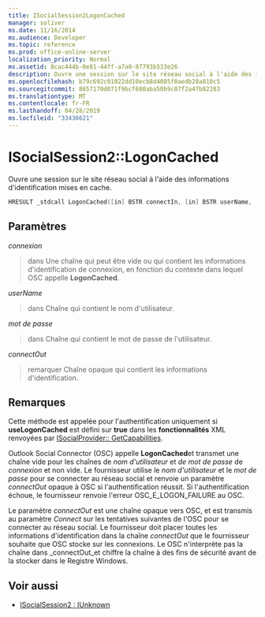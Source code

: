```yaml
---
title: ISocialSession2LogonCached
manager: soliver
ms.date: 11/16/2014
ms.audience: Developer
ms.topic: reference
ms.prod: office-online-server
localization_priority: Normal
ms.assetid: 8cac444b-0e81-44ff-a7a0-87793b533e26
description: Ouvre une session sur le site réseau social à l'aide des informations d'identification mises en cache.
ms.openlocfilehash: b79c692c01022dd10ecb8d4085f0aedb28a810c5
ms.sourcegitcommit: 8657170d071f9bcf680aba50b9c07f2a4fb82283
ms.translationtype: MT
ms.contentlocale: fr-FR
ms.lasthandoff: 04/28/2019
ms.locfileid: "33436621"
---
```

# <a name="isocialsession2logoncached"></a>ISocialSession2::LogonCached

Ouvre une session sur le site réseau social à l'aide des informations d'identification mises en cache.
  
```cpp
HRESULT _stdcall LogonCached([in] BSTR connectIn, [in] BSTR userName, [in] BSTR password,  [out] BSTR connectOut);
```

## <a name="parameters"></a>Paramètres

_connexion_
  
> dans Une chaîne qui peut être vide ou qui contient les informations d'identification de connexion, en fonction du contexte dans lequel OSC appelle **LogonCached**.
    
_userName_
  
> dans Chaîne qui contient le nom d'utilisateur.
    
_mot de passe_
  
> dans Chaîne qui contient le mot de passe de l'utilisateur.
    
_connectOut_
  
> remarquer Chaîne opaque qui contient les informations d'identification.
    
## <a name="remarks"></a>Remarques

Cette méthode est appelée pour l'authentification uniquement si **useLogonCached** est défini sur **true** dans les **fonctionnalités** XML renvoyées par [ISocialProvider:: GetCapabilities](isocialprovider-getcapabilities.md).
  
Outlook Social Connector (OSC) appelle **LogonCached**et transmet une chaîne vide pour les chaînes de _nom d'utilisateur_ et _de mot de passe_ de _connexion_ et non vide. Le fournisseur utilise le _nom d'utilisateur_ et le _mot de passe_ pour se connecter au réseau social et renvoie un paramètre _connectOut_ opaque à OSC si l'authentification réussit. Si l'authentification échoue, le fournisseur renvoie l'erreur OSC_E_LOGON_FAILURE au OSC. 
  
Le paramètre _connectOut_ est une chaîne opaque vers OSC, et est transmis au paramètre _Connect_ sur les tentatives suivantes de l'OSC pour se connecter au réseau social. Le fournisseur doit placer toutes les informations d'identification dans la chaîne _connectOut_ que le fournisseur souhaite que OSC stocke sur les connexions. Le OSC n'interprète pas la chaîne dans _connectOut_et chiffre la chaîne à des fins de sécurité avant de la stocker dans le Registre Windows.
  
## <a name="see-also"></a>Voir aussi

- [ISocialSession2 : IUnknown](isocialsession2iunknown.md)

